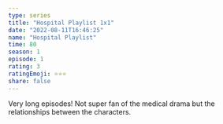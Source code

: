 ```yaml
---
type: series
title: "Hospital Playlist 1x1"
date: "2022-08-11T16:46:25"
name: "Hospital Playlist"
time: 80
season: 1
episode: 1
rating: 3
ratingEmoji: ⭐️⭐️⭐️
share: false
---
```


Very long episodes! Not super fan of the medical drama but the relationships between the characters.
